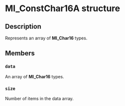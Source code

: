 # MI_ConstChar16A structure

## Description

Represents an array of **MI_Char16** types.

## Members

### `data`

An array of **MI_Char16** types.

### `size`

Number of items in the data array.